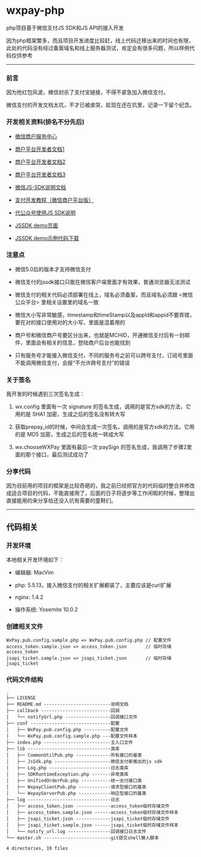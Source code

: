 wxpay-php
=========

php项目基于微信支付JS SDK和JS API的接入开发

因为php框架繁多，而且项目开发进度比较赶，线上代码迁移出来的时间也有限，此处的代码没有经过备案域名和线上服务器测试，肯定会有很多问题，所以样例代码仅供参考

---

### 前言

因为抢红包风波，微信封杀了支付宝链接，不得不紧急加入微信支付。

微信支付的开发文档太坑，不才已被虐哭，趁现在还在坑里，记录一下留个纪念。

### 开发相关资料(排名不分先后)

* [微信商户服务中心](https://mp.weixin.qq.com/paymch/readtemplate?t=mp/business/faq2_tmpl)

* [商户平台开发者文档1](http://pay.weixin.qq.com/wiki/doc/api/index.html)

* [商户平台开发者文档2](http://pay.weixin.qq.com/wiki/doc/api/jsapi.php)

* [商户平台开发者文档3](http://pay.weixin.qq.com/wiki/doc/api/index.php?chapter=1_1)

* [微信JS-SDK说明文档](http://mp.weixin.qq.com/wiki/7/aaa137b55fb2e0456bf8dd9148dd613f.html)

* [支付开发教程（微信商户平台版）](https://mp.weixin.qq.com/paymch/readtemplate?t=mp/business/course3_tmpl)

* [代公众号使用JS SDK说明](https://open.weixin.qq.com/cgi-bin/showdocument?action=doc&id=open1421823488&t=0.37369911512359977)

* [JSSDK demo页面](http://demo.open.weixin.qq.com/jssdk/)

* [JSSDK demo示例代码下载](http://demo.open.weixin.qq.com/jssdk/sample.zip)

### 注意点

* 微信5.0后的版本才支持微信支付

* 微信支付的jssdk接口只能在微信客户端里面才有效果，普通浏览器无法测试

* 微信支付的相关代码必须部署在线上，域名必须备案，而且域名必须跟 <微信公众平台> 里相关设置里的域名一致

* 微信大小写非常敏感，timestamp和timeStamp以及appId和appid不要弄错，要在对的接口使用对的大小写，里面是混着用的

* 商户号和微信商户号要区分出来，也就是MCHID，开通微信支付后有一封邮件，里面会有相关的信息，登陆商户后台也能找到

* 只有服务号才能接入微信支付，不同的服务号之前可以跨号支付，订阅号里面不能调用微信支付，会报“不允许跨号支付”的错误

### 关于签名

我开发的时候遇到三次签名生成：

1. wx.config 里面有一次 signature 的签名生成，调用的是官方sdk的方法，它用的是 SHA1 加密，生成之后的签名没有转大写

2. 获取prepay\_id的时候，中间会生成一次签名，调用的是官方sdk的方法，它用的是 MD5 加密，生成之后的签名统一转成大写

3. wx.chooseWXPay 里面有最后一次 paySign 的签名生成，我调用了步骤2里面的那个接口，最后测试成功了

### 分享代码

因为目前用的项目的框架是比较奇葩的，我之前已经把官方的代码临时整合并修改成适合项目的代码，不能直接用了，后面的日子将逐步等工作闲暇的时候，整理出直接能用的来分享给还没入坑有需要的童鞋们。

---

## 代码相关

### 开发环境

本地相关开发环境如下：

* 编辑器: MacVim

* php: 5.5.13，接入微信支付的相关扩展都装了，主要应该是curl扩展

* nginx: 1.4.2

* 操作系统: Yosemite 10.0.2

### 创建相关文件

    WxPay.pub.config.sample.php => WxPay.pub.config.php // 配置文件
    access_token.sample.json => access_token.json       // 临时存储access_token
    jsapi_ticket.sample.json => jsapi_ticket.json       // 临时存储jsapi_ticket

### 代码文件结构

    .
    ├── LICENSE
    ├── README.md -------------------------说明文档
    ├── callback --------------------------回调
    │   └── notifyUrl.php -----------------回调接口文件
    ├── conf ------------------------------配置
    │   ├── WxPay.pub.config.php ----------配置文件
    │   └── WxPay.pub.config.sample.php ---配置文件样本
    ├── index.php -------------------------主入口文件
    ├── lib -------------------------------类库
    │   ├── CommonUtilPub.php -------------所有接口的基类
    │   ├── JsSdk.php ---------------------微信支付新推出的js sdk
    │   ├── Log.php -----------------------日志类库
    │   ├── SDKRuntimeException.php -------异常类库
    │   ├── UnifiedOrderPub.php -----------统一支付接口类
    │   ├── WxpayClientPub.php ------------请求型接口的基类
    │   └── WxpayServerPub.php ------------响应型接口的基类
    ├── log -------------------------------日志
    │   ├── access_token.json -------------access_token临时存储文件
    │   ├── access_token.sample.json ------access_token临时存储文件样本
    │   ├── jsapi_ticket.json -------------jsapi_ticket临时存储文件
    │   ├── jsapi_ticket.sample.json ------jsapi_ticket临时存储文件样本
    │   └── notify_url.log ----------------回调接口日志文件
    └── master.sh -------------------------git提交shell懒人脚本

    4 directories, 19 files
